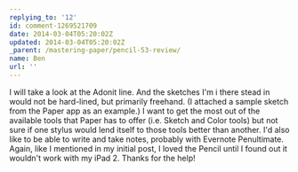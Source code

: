 ```yaml
---
replying_to: '12'
id: comment-1269521709
date: 2014-03-04T05:20:02Z
updated: 2014-03-04T05:20:02Z
_parent: /mastering-paper/pencil-53-review/
name: Ben
url: ''
---
```


I will take a look at the Adonit line. And the sketches I'm i there stead
in would not be hard-lined, but primarily freehand. (I attached a sample sketch
from the Paper app as an example.) I want to get the most out of the available tools
that Paper has to offer (i.e. Sketch and Color tools) but not sure if one stylus
would lend itself to those tools better than another. I'd also like to be able to
write and take notes, probably with Evernote Penultimate. Again, like I mentioned
in my initial post, I loved the Pencil until I found out it wouldn't work with my
iPad 2. Thanks for the help!
